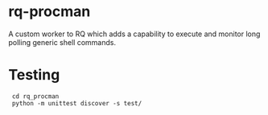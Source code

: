 # rq-procman
A custom worker to RQ which adds a capability to execute and monitor long polling generic shell commands.

# Testing
    
     cd rq_procman
     python -m unittest discover -s test/



